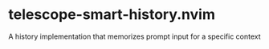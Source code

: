 # telescope-smart-history.nvim
A history implementation that memorizes prompt input for a specific context
